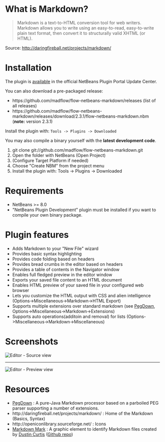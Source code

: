 <h1 id="what-is-markdown">What is Markdown?</h1>
      <blockquote>
      <p>Markdown is a text-to-HTML conversion tool for web writers. Markdown allows you to write using an easy-to-read, easy-to-write plain text format, then convert it to structurally valid XHTML (or HTML).</p>
      </blockquote>
      <p>Source: <a href="http://daringfireball.net/projects/markdown/">http://daringfireball.net/projects/markdown/</a></p>
      <h1 id="installation">Installation</h1>
      <p>The plugin is <a href="http://plugins.netbeans.org/plugin/50964/markdown-support">available</a> in the official NetBeans Plugin Portal Update Center.</p>
      <p>You can also download a pre-packaged release:</p>
      <ul>
      <li>https://github.com/madflow/flow-netbeans-markdown/releases (list of all releases)</li>
      <li>https://github.com/madflow/flow-netbeans-markdown/releases/download/2.3.1/flow-netbeans-markdown.nbm (<strong>note:</strong> version 2.3.1)</li>
      </ul>
      <p>Install the plugin with: <code>Tools -&gt; Plugins -&gt; Downloaded</code></p>
      <p>You may also compile a binary yourself with the <strong>latest development code</strong>.</p>
      <ol>
      <li>git clone git://github.com/madflow/flow-netbeans-markdown.git</li>
      <li>Open the folder with NetBeans (Open Project)</li>
      <li>(Configure Target Platform if needed)</li>
      <li>Choose &quot;Create NBM&quot; from the project menu</li>
      <li>Install the plugin with: Tools -&gt; Plugins -&gt; Downloaded</li>
      </ol>
      <h1 id="requirements">Requirements</h1>
      <ul>
      <li>NetBeans &gt;= 8.0</li>
      <li>&quot;NetBeans Plugin Development&quot; plugin must be installed if you want to compile your own binary package.</li>
      </ul>
      <h1 id="plugin-features">Plugin features</h1>
      <ul>
      <li>Adds Markdown to your &quot;New File&quot; wizard</li>
      <li>Provides basic syntax highlighting</li>
      <li>Provides code folding based on headers</li>
      <li>Provides bread crumbs in the editor based on headers</li>
      <li>Provides a table of contents in the Navigator window</li>
      <li>Enables full fledged preview in the editor window</li>
      <li>Exports your saved file content to an HTML document</li>
      <li>Enables HTML preview of your saved file in your configured web browser</li>
      <li>Lets you customize the HTML output with CSS and alien intelligence (Options-&gt;Miscellaneous-&gt;Markdown-&gt;HTML Export)</li>
      <li>Supports multiple extensions over standard markdown (see <a href="https://github.com/sirthias/pegdown">PegDown</a>, Options-&gt;Miscellaneous-&gt;Markdown-&gt;Extensions)</li>
      <li>Supports auto operations(additoin and removal) for lists (Options-&gt;Miscellaneous-&gt;Markdown-&gt;Miscellaneous)</li>
      </ul>
      <h1 id="screenshots">Screenshots</h1>
      <p><img src="editor-source.png" alt="Editor - Source view" title="The Source view of the Markdown editor"></p>
      <hr>
      <p><img src="editor-preview.png" alt="Editor - Preview view" title="The Preview view of the Markdown editor"></p>
      <h1 id="resources">Resources</h1>
      <ul>
      <li><a href="https://github.com/sirthias/pegdown">PegDown</a> : A pure-Java Markdown processor based on a parboiled PEG parser supporting a number of extensions.</li>
      <li>http://daringfireball.net/projects/markdown/ : Home of the Markdown (Basics, Syntax)</li>
      <li>http://openiconlibrary.sourceforge.net/ : Icons</li>
      <li><a href="http://dcurt.is/the-markdown-mark">Markdown Mark</a> : A graphic element to identify Markdown files created by <a href="http://dustincurtis.com/">Dustin Curtis</a> (<a href="https://github.com/dcurtis/markdown-mark">Github repo</a>)</li>
      </ul>
